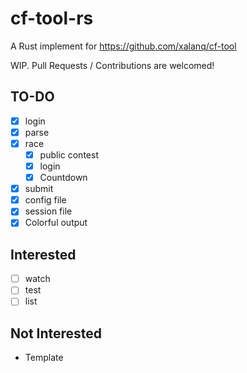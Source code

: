 # cf-tool-rs

A Rust implement for <https://github.com/xalanq/cf-tool>

WIP. Pull Requests / Contributions are welcomed!

## TO-DO

- [x] login
- [x] parse
- [x] race
  - [x] public contest
  - [x] login
  - [x] Countdown
- [x] submit
- [x] config file
- [x] session file
- [x] Colorful output

## Interested 

- [ ] watch
- [ ] test
- [ ] list

## Not Interested

- Template
